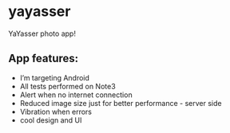 yayasser
========

YaYasser photo app!


## App features:
- I’m targeting Android
- All tests performed on Note3
- Alert when no internet connection
- Reduced image size just for better performance - server side
- Vibration when errors
- cool design and UI
